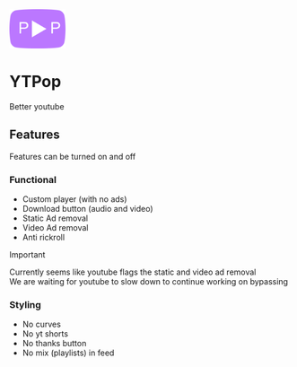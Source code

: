 <img src="favicon.png" alt="YT Pop Logo" width="100">

# YTPop
Better youtube
## Features
Features can be turned on and off
### Functional
- Custom player (with no ads)
- Download button (audio and video)
- Static Ad removal
- Video Ad removal
- Anti rickroll

> [!IMPORTANT]
> Currently seems like youtube flags the static and video ad removal\
> We are waiting for youtube to slow down to continue working on bypassing

### Styling
- No curves
- No yt shorts
- No thanks button
- No mix (playlists) in feed
